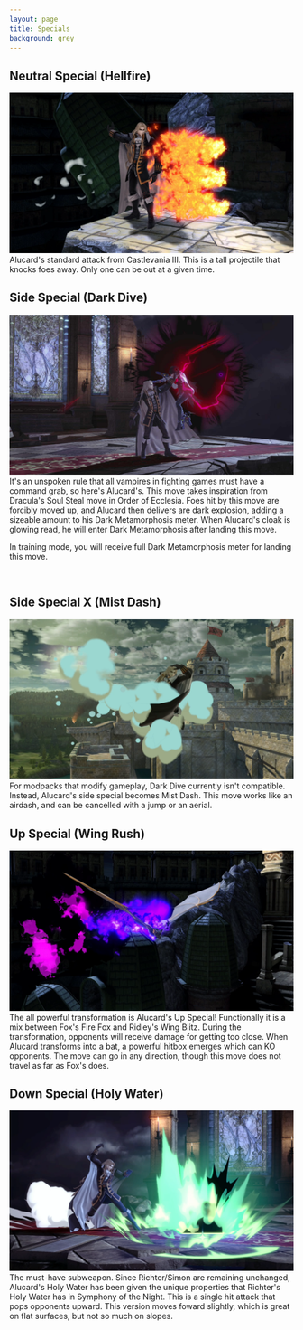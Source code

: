 ```yaml
---
layout: page
title: Specials
background: grey
---
```


<div class="col-lg-12 text-center">
	<h2 class="section-heading text-uppercase">Neutral Special (Hellfire)</h2>
</div>
<img class="img-fluid d-block mx-auto" src="assets\img\moveset\nspecial.png" alt="">
Alucard's standard attack from Castlevania III. This is a tall projectile that knocks foes away. Only one can be out at a given time.

<br/>
<div class="col-lg-12 text-center">
	<h2 class="section-heading text-uppercase">Side Special (Dark Dive)</h2>
</div>
<img class="img-fluid d-block mx-auto" src="assets\img\moveset\sspecial.png" alt="">
It's an unspoken rule that all vampires in fighting games must have a command grab, so here's Alucard's. This move takes inspiration from Dracula's Soul Steal move in Order of Ecclesia. Foes hit by this move are forcibly moved up, and Alucard then delivers are dark explosion, adding a sizeable amount to his Dark Metamorphosis meter. When Alucard's cloak is glowing read, he will enter Dark Metamorphosis after landing this move.

In training mode, you will receive full Dark Metamorphosis meter for landing this move.

<br/>
<div class="col-lg-12 text-center">
	<h2 class="section-heading text-uppercase">Side Special X (Mist Dash)</h2>
</div>
<img class="img-fluid d-block mx-auto" src="assets\img\moveset\mistdash.png" alt="">
For modpacks that modify gameplay, Dark Dive currently isn't compatible. Instead, Alucard's side special becomes Mist Dash. This move works like an airdash, and can be cancelled with a jump or an aerial.

<br/>
<div class="col-lg-12 text-center">
	<h2 class="section-heading text-uppercase">Up Special (Wing Rush)</h2>
</div>
<img class="img-fluid d-block mx-auto" src="assets\img\moveset\upspecial.png" alt="">
The all powerful transformation is Alucard's Up Special! Functionally it is a mix between Fox's Fire Fox and Ridley's Wing Blitz. During the transformation, opponents will receive damage for getting too close. When Alucard transforms into a bat, a powerful hitbox emerges which can KO opponents. The move can go in any direction, though this move does not travel as far as Fox's does.

<br/>
<div class="col-lg-12 text-center">
	<h2 class="section-heading text-uppercase">Down Special (Holy Water)</h2>
</div>
<img class="img-fluid d-block mx-auto" src="assets\img\moveset\dspecial.png" alt="">
The must-have subweapon. Since Richter/Simon are remaining unchanged, Alucard's Holy Water has been given the unique properties that Richter's Holy Water has in Symphony of the Night. This is a single hit attack that pops opponents upward. This version moves foward slightly, which is great on flat surfaces, but not so much on slopes. 
